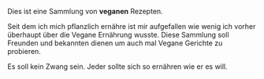 Dies ist eine Sammlung von **veganen** Rezepten.

Seit dem ich mich pflanzlich ernähre ist mir aufgefallen wie wenig ich vorher überhaupt über die Vegane Ernährung wusste.
Diese Sammlung soll Freunden und bekannten dienen um auch mal Vegane Gerichte zu probieren.

Es soll kein Zwang sein. Jeder sollte sich so ernähren wie er es will.
